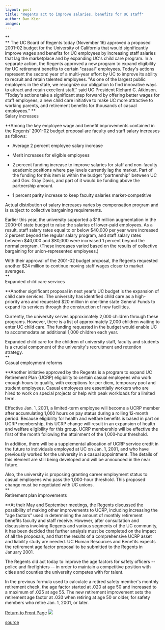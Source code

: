 ```yaml
---
layout: post
title: "Regents act to improve salaries, benefits for UC staff"
author: Dan Kier
images:
---
```


**  
** The UC Board of Regents today (November 16) approved a proposed 2001-02 budget for the University of California that would significantly improve wages and benefits for UC employees by increasing staff salaries that lag the marketplace and by expanding UC's child care program. In a separate action, the Regents approved a new program to expand eligibility for UC retirement benefits to certain "casual" employees. Today's actions represent the second year of a multi-year effort by UC to improve its ability to recruit and retain talented employees. "As one of the largest public employers in the state, we recognize our obligation to find innovative ways to attract and retain excellent staff," said UC President Richard C. Atkinson. "Today's actions take a significant step forward by offering better wages for staff employees, a new child care initiative to make UC more attractive to working parents, and retirement benefits for thousands of casual employees." **  
Salary increases  
  
**Among the key employee wage and benefit improvements contained in the Regents' 2001-02 budget proposal are faculty and staff salary increases as follows:

* Average 2 percent employee salary increase  
  

* Merit increases for eligible employees  
  

* 2 percent funding increase to improve salaries for staff and non-faculty academic positions where pay levels currently lag the market. Part of the funding for this item is within the budget "partnership" between UC and Gov. Gray Davis, and part of it would be funding above the partnership amount.  
  

* 1 percent parity increase to keep faculty salaries market-competitive

Actual distribution of salary increases varies by compensation program and is subject to collective bargaining requirements.  
  
Earlier this year, the university supported a $19 million augmentation in the 2000-01 state budget to raise the salaries of lower-paid employees. As a result, staff salary rates equal to or below $40,000 per year were increased 2 percent beyond the regular salary program, and staff salary rates between $40,000 and $80,000 were increased 1 percent beyond the normal program. (These increases varied based on the results of collective bargaining for union-represented employees.)  
  
With their approval of the 2001-02 budget proposal, the Regents requested another $24 million to continue moving staff wages closer to market averages.  
**  
Expanded child care services  
  
**Another significant proposal in next year's UC budget is the expansion of child care services. The university has identified child care as a high-priority area and requested $20 million in one-time state General Funds to expand its services through the construction of new facilities.  
  
Currently, the university serves approximately 2,000 children through these programs. However, there is a list of approximately 2,000 children waiting to enter UC child care. The funding requested in the budget would enable UC to accommodate an additional 1,000 children each year.  
  
Expanded child care for the children of university staff, faculty and students is a crucial component of the university's recruitment and retention strategy.  
**  
Casual employment reforms  
  
**Another initiative approved by the Regents is a program to expand UC Retirement Plan (UCRP) eligibility to certain casual employees who work enough hours to qualify, with exceptions for per diem, temporary pool and student employees. Casual employees are essentially workers who are hired to work on special projects or help with peak workloads for a limited term.  
  
Effective Jan. 1, 2001, a limited-term employee will become a UCRP member after accumulating 1,000 hours on pay status during a rolling 12-month period. Because eligibility for health and welfare benefits is based in part on UCRP membership, this UCRP change will result in an expansion of health and welfare eligibility for this group. UCRP membership will be effective the first of the month following the attainment of the 1,000-hour threshold.  
  
In addition, there will be a supplemental allocation of UCRP service credit in the future to individuals employed at UC on Jan. 1, 2001, and who have previously worked for the university in a casual appointment. The details of this element are still being developed and will be announced in the near future.  
  
Also, the university is proposing granting career employment status to casual employees who pass the 1,000-hour threshold. This proposed change must be negotiated with UC unions.  
**  
Retirement plan improvements  
  
**At their May and September meetings, the Regents discussed the possibility of making other improvements to UCRP, including increasing the "age factors" used in determining the amount of monthly retirement benefits faculty and staff receive. However, after consultation and discussions involving Regents and various segments of the UC community, it has been decided that further analysis must be completed on the impact of all the proposals, and that the results of a comprehensive UCRP asset and liability study are needed. UC Human Resources and Benefits expects the retirement age factor proposal to be submitted to the Regents in January 2001.  
  
The Regents did act today to improve the age factors for safety officers -- police and firefighters -- in order to maintain a competitive position with cities and counties the university competes with for talent.  
  
In the previous formula used to calculate a retired safety member's monthly retirement check, the age factor started at .020 at age 50 and increased to a maximum of .025 at age 55. The new retirement improvement sets the retirement age factor at .030 when retiring at age 50 or older, for safety members who retire Jan. 1, 2001, or later.

  
[Return to Front Page][1] ![ ][2]

[1]: ../../index.html
[2]: ../../images/trans.gif

[source](http://www1.ucsc.edu/currents/00-01/11-20/initiative.html "Permalink to initiative")
